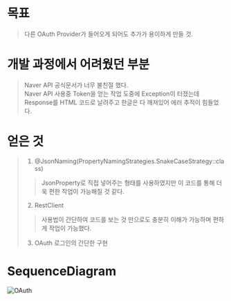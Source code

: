 # 목표
> 다른 OAuth Provider가 들어오게 되어도 추가가 용이하게 만들 것.
 
# 개발 과정에서 어려웠던 부분
> Naver API 공식문서가 너무 불친절 했다. </br>
> Naver API 사용중 Token을 얻는 작업 도중에 Exception이 터졌는데 Response를 HTML 코드로 날려주고 한글은 다 깨져있어 에러 추적이 힘들었다.

# 얻은 것
> 1. @JsonNaming(PropertyNamingStrategies.SnakeCaseStrategy::class)
> > JsonProperty로 직접 넣어주는 형태를 사용하였지만 이 코드를 통해 더욱 편한 작업이 가능해질 것 같다.
> 2. RestClient
> > 사용법이 간단하여 코드를 보는 것 만으로도 충분히 이해가 가능하며 편하게 작업이 가능했다. 
> 3. OAuth 로그인의 간단한 구현

# SequenceDiagram
![OAuth](https://github.com/MyohanMyolang/OAuth_Practice/assets/85920191/78712a72-42f4-495d-b4d3-6c45075cefdf)
